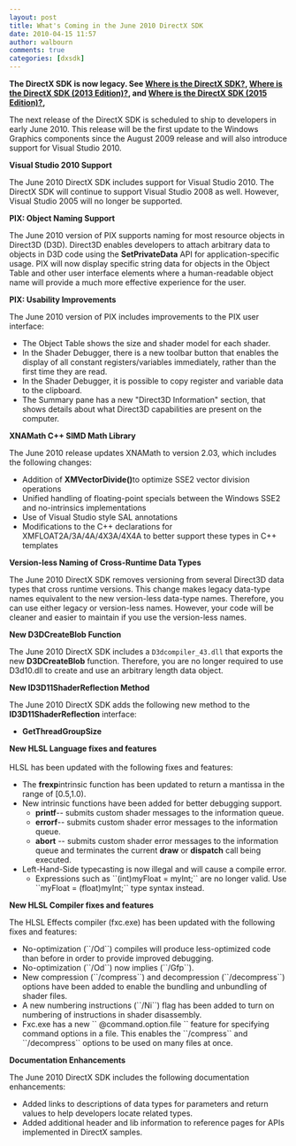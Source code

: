 ```yaml
---
layout: post
title: What's Coming in the June 2010 DirectX SDK
date: 2010-04-15 11:57
author: walbourn
comments: true
categories: [dxsdk]
---
```


<strong>The DirectX SDK is now legacy. See [Where is the DirectX SDK?](https://walbourn.github.io/where-is-the-directx-sdk/), [Where is the DirectX SDK (2013 Edition)?](https://walbourn.github.io/where-is-the-directx-sdk-2013-edition/), and [Where is the DirectX SDK (2015 Edition)?](https://walbourn.github.io/where-is-the-directx-sdk-2015-edition/),</strong>

The next release of the DirectX SDK is scheduled to ship to developers in early June 2010. This release will be the first update to the Windows Graphics components since the August 2009 release and will also introduce support for Visual Studio 2010.

<strong>Visual Studio 2010 Support</strong>

The June 2010 DirectX SDK includes support for Visual Studio 2010. The DirectX SDK will continue to support Visual Studio 2008 as well. However, Visual Studio 2005 will no longer be supported.

<strong>PIX: Object Naming Support</strong>

The June 2010 version of PIX supports naming for most resource objects in Direct3D (D3D). Direct3D enables developers to attach arbitrary data to objects in D3D code using the <strong>SetPrivateData</strong> API for application-specific usage. PIX will now display specific string data for objects in the Object Table and other user interface elements where a human-readable object name will provide a much more effective experience for the user.

<strong>PIX: Usability Improvements</strong>

The June 2010 version of PIX includes improvements to the PIX user interface:

<ul>
<li>The Object Table shows the size and shader model for each shader.</li>
<li>In the Shader Debugger, there is a new toolbar button that enables the display of all constant registers/variables immediately, rather than the first time they are read.</li>
<li>In the Shader Debugger, it is possible to copy register and variable data to the clipboard.</li>
<li>The Summary pane has a new "Direct3D Information" section, that shows details about what Direct3D capabilities are present on the computer.</li>
</ul>

<strong>XNAMath C++ SIMD Math Library</strong>

The June 2010 release updates XNAMath to version 2.03, which includes the following changes:

<ul>
<li>Addition of <strong>XMVectorDivide()</strong>to optimize SSE2 vector division operations</li>
<li>Unified handling of floating-point specials between the Windows SSE2 and no-intrinsics implementations</li>
<li>Use of Visual Studio style SAL annotations</li>
<li>Modifications to the C++ declarations for XMFLOAT2A/3A/4A/4X3A/4X4A to better support these types in C++ templates</li>
</ul>

<strong>Version-less Naming of Cross-Runtime Data Types</strong>

The June 2010 DirectX SDK removes versioning from several Direct3D data types that cross runtime versions. This change makes legacy data-type names equivalent to the new version-less data-type names. Therefore, you can use either legacy or version-less names. However, your code will be cleaner and easier to maintain if you use the version-less names.

<strong>New D3DCreateBlob Function</strong>

The June 2010 DirectX SDK includes a ``D3dcompiler_43.dll`` that exports the new <strong>D3DCreateBlob</strong> function. Therefore, you are no longer required to use D3d10.dll to create and use an arbitrary length data object.

<strong>New ID3D11ShaderReflection Method</strong>

The June 2010 DirectX SDK adds the following new method to the <strong>ID3D11ShaderReflection</strong> interface:

<ul>
<li><strong>GetThreadGroupSize</strong></li>
</ul>

<strong>New HLSL Language fixes and features</strong><br /><br />HLSL has been updated with the following fixes and features:

<ul>
<li>The <strong>frexp</strong>intrinsic function has been updated to return a mantissa in the range of [0.5,1.0).</li>
<li>New intrinsic functions have been added for better debugging support.
<ul>
<li><strong>printf</strong>-- submits custom shader messages to the information queue.</li>
<li><strong>errorf</strong>-- submits custom shader error messages to the information queue.</li>
<li><strong>abort</strong> -- submits custom shader error messages to the information queue and terminates the current <strong>draw</strong> or <strong>dispatch</strong> call being executed.</li>
</ul>
</li>
<li>Left-Hand-Side typecasting is now illegal and will cause a compile error.
<ul>
<li>Expressions such as ``(int)myFloat = myInt;`` are no longer valid. Use ``myFloat = (float)myInt;`` type syntax instead.</li>
</ul>
</li>
</ul>

<strong>New HLSL Compiler fixes and features</strong>

The HLSL Effects compiler (fxc.exe) has been updated with the following fixes and features:</p>

<ul>
<li>No-optimization (``/Od``) compiles will produce less-optimized code than before in order to provide improved debugging.</li>
<li>No-optimization (``/Od``) now implies (``/Gfp``).</li>
<li>New compression (``/compress``) and decompression (``/decompress``) options have been added to enable the bundling and unbundling of shader files.</li>
<li>A new numbering instructions (``/Ni``) flag has been added to turn on numbering of instructions in shader disassembly.</li>
<li>Fxc.exe has a new `` @command.option.file `` feature for specifying command options in a file. This enables the ``/compress`` and ``/decompress`` options to be used on many files at once.</li>
</ul>

<strong>Documentation Enhancements</strong>

The June 2010 DirectX SDK includes the following documentation enhancements:</p>

<ul>
<li>Added links to descriptions of data types for parameters and return values to help developers locate related types.</li>
<li>Added additional header and lib information to reference pages for APIs implemented in DirectX samples.</li>
</ul>
